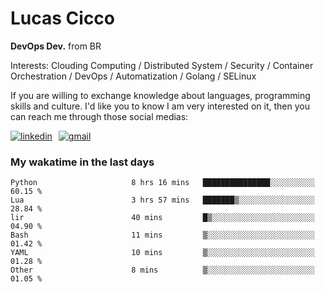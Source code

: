 # Lucas Cicco

**DevOps Dev.** from BR

Interests: Clouding Computing / Distributed System / Security / Container Orchestration / DevOps / Automatization / Golang / SELinux

If you are willing to exchange knowledge about languages, programming skills and culture. I'd like you to know I am very interested on it, then you can reach me through those social medias:

<div style="display: flex; align-items: center; gap: 10px;">
  <a href="https://www.linkedin.com/in/lucas-vitor-de-cicco" target="_blank">
    <img
      src="https://img.shields.io/badge/-LinkedIn-%230077B5?style=for-the-badge&logo=linkedin&logoColor=white"
      alt="linkedin"
      target="_blank" 
    />
  </a>
  <a href="mailto:lucasvitorx1@gmail.com">
      <img
        src="https://img.shields.io/badge/-Gmail-%23333?style=for-the-badge&logo=gmail&logoColor=white"
        alt="gmail"
        target="_blank"
      />
  </a>
</div>

### My wakatime in the last days

<!--START_SECTION:waka-->

```text
Python                     8 hrs 16 mins   ███████████████░░░░░░░░░░   60.15 %
Lua                        3 hrs 57 mins   ███████▒░░░░░░░░░░░░░░░░░   28.84 %
lir                        40 mins         █▒░░░░░░░░░░░░░░░░░░░░░░░   04.90 %
Bash                       11 mins         ▒░░░░░░░░░░░░░░░░░░░░░░░░   01.42 %
YAML                       10 mins         ▒░░░░░░░░░░░░░░░░░░░░░░░░   01.28 %
Other                      8 mins          ▒░░░░░░░░░░░░░░░░░░░░░░░░   01.05 %
```

<!--END_SECTION:waka-->
